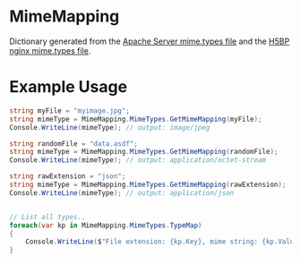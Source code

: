 # MimeMapping

Dictionary generated from the [Apache Server mime.types file](http://svn.apache.org/repos/asf/httpd/httpd/trunk/docs/conf/mime.types) and 
the [H5BP nginx mime.types file](https://github.com/h5bp/server-configs-nginx/blob/master/mime.types).



# Example Usage
``` C#
string myFile = "myimage.jpg";
string mimeType = MimeMapping.MimeTypes.GetMimeMapping(myFile);
Console.WriteLine(mimeType); // output: image/jpeg

string randomFile = "data.asdf";
string mimeType = MimeMapping.MimeTypes.GetMimeMapping(randomFile);
Console.WriteLine(mimeType); // output: application/octet-stream

string rawExtension = "json";
string mimeType = MimeMapping.MimeTypes.GetMimeMapping(rawExtension);
Console.WriteLine(mimeType); // output: application/json


// List all types..
foreach(var kp in MimeMapping.MimeTypes.TypeMap)
{
	Console.WriteLine($"File extension: {kp.Key}, mime string: {kp.Value}");
}
```
